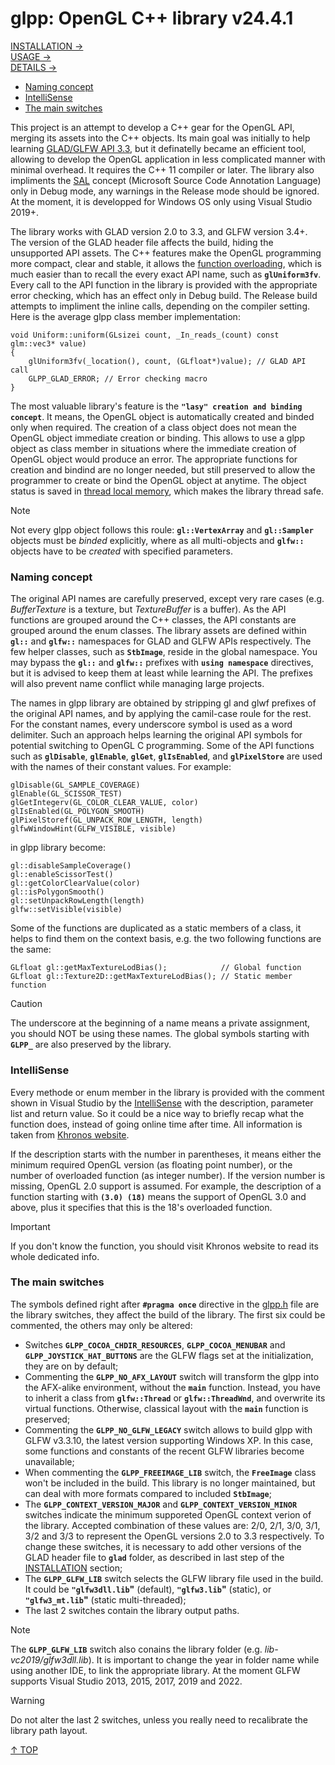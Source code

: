 # glpp: OpenGL C++ library v24.4.1
[INSTALLATION &rarr;](docs/INSTALLATION.md)<br>
[USAGE &rarr;](docs/USAGE.md)<br>
[DETAILS &rarr;](docs/DETAILS.md)<br>
- [Naming concept](README.md#naming-concept)
- [IntelliSense](README.md#intellisense)
- [The main switches](README.md#the-main-switches)

This project is an attempt to develop a C++ gear for the OpenGL API, merging its assets into the C++ objects. Its main goal was initially to help learning [GLAD/GLFW API 3.3](https://learnopengl.com/), but it definatelly became an efficient tool, allowing to develop the OpenGL application in less complicated manner with minimal overhead. It requires the C++ 11 compiler or later. The library also impliments the [SAL](https://learn.microsoft.com/en-us/cpp/code-quality/using-sal-annotations-to-reduce-c-cpp-code-defects) concept (Microsoft Source Code Annotation Language) only in Debug mode, any warnings in the Release mode should be ignored. At the moment, it is developped for Windows OS only using Visual Studio 2019+.

The library works with GLAD version 2.0 to 3.3, and GLFW version 3.4+. The version of the GLAD header file affects the build, hiding the unsupported API assets. The C++ features make the OpenGL programming more compact, clear and stable, it allows the [function overloading](https://learn.microsoft.com/en-us/cpp/cpp/function-overloading), which is much easier than to recall the every exact API name, such as **`glUniform3fv`**. Every call to the API function in the library is provided with the appropriate error checking, which has an effect only in Debug build. The Release build attempts to impliment the inline calls, depending on the compiler setting. Here is the average glpp class member implementation:
```
void Uniform::uniform(GLsizei count, _In_reads_(count) const glm::vec3* value)
{
	glUniform3fv(_location(), count, (GLfloat*)value); // GLAD API call
	GLPP_GLAD_ERROR; // Error checking macro
}
```
The most valuable library's feature is the **`"lasy" creation and binding concept`**. It means, the OpenGL object is automatically created and binded only when required. The creation of a class object does not mean the OpenGL object immediate creation or binding. This allows to use a glpp object as class member in situations where the immediate creation of OpenGL object would produce an error. The appropriate functions for creation and bindind are no longer needed, but still preserved to allow the programmer to create or bind the OpenGL object at anytime. The object status is saved in [thread local memory](https://learn.microsoft.com/en-us/cpp/c-language/thread-local-storage), which makes the library thread safe.

> [!NOTE]
> Not every glpp object follows this roule: **`gl::VertexArray`** and **`gl::Sampler`** objects must be _binded_ explicitly, where as all multi-objects and **`glfw::`** objects have to be _created_ with specified parameters.

### Naming concept
The original API names are carefully preserved, except very rare cases (e.g. _BufferTexture_ is a texture, but _TextureBuffer_ is a buffer). As the API functions are grouped around the C++ classes, the API constants are grouped around the enum classes. The library assets are defined within **`gl::`** and **`glfw::`** namespaces for GLAD and GLFW APIs respectively. The few helper classes, such as **`StbImage`**, reside in the global namespace. You may bypass the **`gl::`** and **`glfw::`** prefixes with **`using namespace`** directives, but it is advised to keep them at least while learning the API. The prefixes will also prevent name conflict while managing large projects. 

The names in glpp library are obtained by stripping gl and glwf prefixes of the original API names, and by applying the camil-case roule for the rest. For the constant names, every underscore symbol is used as a word delimiter. Such an approach helps learning the original API symbols for potential switching to OpenGL C programming. Some of the API functions such as **`glDisable`**, **`glEnable`**, **`glGet`**, **`glIsEnabled`**, and **`glPixelStore`** are used with the names of their constant values. For example:
```
glDisable(GL_SAMPLE_COVERAGE)
glEnable(GL_SCISSOR_TEST)
glGetIntegerv(GL_COLOR_CLEAR_VALUE, color)
glIsEnabled(GL_POLYGON_SMOOTH)
glPixelStoref(GL_UNPACK_ROW_LENGTH, length)
glfwWindowHint(GLFW_VISIBLE, visible)
```
in glpp library become:
```
gl::disableSampleCoverage()
gl::enableScissorTest()
gl::getColorClearValue(color)
gl::isPolygonSmooth()
gl::setUnpackRowLength(length)
glfw::setVisible(visible)
```
Some of the functions are duplicated as a static members of a class, it helps to find them on the context basis, e.g. the two following functions are the same:
```
GLfloat gl::getMaxTextureLodBias();            // Global function
GLfloat gl::Texture2D::getMaxTextureLodBias(); // Static member function
```

> [!CAUTION]
> The underscore at the beginning of a name means a private assignment, you should NOT be using these names. The global symbols starting with **`GLPP_`** are also preserved by the library.

### IntelliSense
Every methode or enum member in the library is provided with the comment shown in Visual Studio by the [IntelliSense](https://learn.microsoft.com/en-us/visualstudio/ide/using-intellisense) with the description, parameter list and return value. So it could be a nice way to briefly recap what the function does, instead of going online time after time. All information is taken from [Khronos website](https://registry.khronos.org/OpenGL-Refpages/gl4/).

If the description starts with the number in parentheses, it means either the minimum required OpenGL version (as floating point number), or the number of overloaded function (as integer number). If the version number is missing, OpenGL 2.0 support is assumed. For example, the description of a function starting with **`(3.0) (18)`** means the support of OpenGL 3.0 and above, plus it specifies that this is the 18's overloaded function.

> [!IMPORTANT]
> If you don't know the function, you should visit Khronos website to read its whole dedicated info.

### The main switches
The symbols defined right after **`#pragma once`** directive in the [glpp.h](include/glpp.h) file are the library switches, they affect the build of the library. The first six could be commented, the others may only be altered:
- Switches **`GLPP_COCOA_CHDIR_RESOURCES`**, **`GLPP_COCOA_MENUBAR`** and **`GLPP_JOYSTICK_HAT_BUTTONS`** are the GLFW flags set at the initialization, they are on by default;
- Commenting the **`GLPP_NO_AFX_LAYOUT`** switch will transform the glpp into the AFX-alike environment, without the **`main`** function. Instead, you have to inherit a class from **`glfw::Thread`** or **`glfw::ThreadWnd`**, and overwrite its virtual functions. Otherwise, classical layout with the **`main`** function is preserved;
- Commenting the **`GLPP_NO_GLFW_LEGACY`** switch allows to build glpp with GLFW v3.3.10, the latest version supporting Windows XP. In this case, some functions and constants of the recent GLFW libraries become unavailable;
- When commenting the **`GLPP_FREEIMAGE_LIB`** switch, the **`FreeImage`** class won't be included in the build. This library is no longer maintained, but can deal with more formats compared to included **`StbImage`**;
- The **`GLPP_CONTEXT_VERSION_MAJOR`** and **`GLPP_CONTEXT_VERSION_MINOR`** switches indicate the minimum supporeted OpenGL context verion of the library. Accepted combination of these values are: 2/0, 2/1, 3/0, 3/1, 3/2 and 3/3 to represent the OpenGL versions 2.0 to 3.3 respectively. To change these switches, it is necessary to add other versions of the GLAD header file to **`glad`** folder, as described in last step of the [INSTALLATION](assets/INSTALLATION.md) section;
- The **`GLPP_GLFW_LIB`** switch selects the GLFW library file used in the build. It could be **`"glfw3dll.lib`"** (default), **`"glfw3.lib`"** (static), or **`"glfw3_mt.lib`"** (static multi-threaded);
- The last 2 switches contain the library output paths.

>[!NOTE]
> The **`GLPP_GLFW_LIB`** switch also conains the library folder (e.g. _lib-vc2019/glfw3dll.lib_). It is important to change the year in folder name while using another IDE, to link the appropriate library. At the moment GLFW supports Visual Studio 2013, 2015, 2017, 2019 and 2022.

> [!WARNING]
> Do not alter the last 2 switches, unless you really need to recalibrate the library path layout.

[&uarr; TOP](README.md#glpp-opengl-c-library-v2441)
